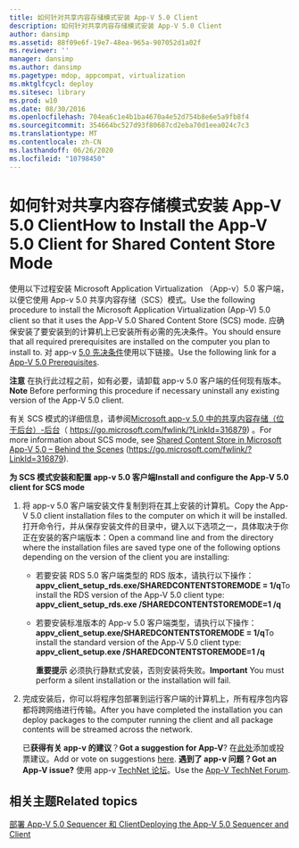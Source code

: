 ```yaml
---
title: 如何针对共享内容存储模式安装 App-V 5.0 Client
description: 如何针对共享内容存储模式安装 App-V 5.0 Client
author: dansimp
ms.assetid: 88f09e6f-19e7-48ea-965a-907052d1a02f
ms.reviewer: ''
manager: dansimp
ms.author: dansimp
ms.pagetype: mdop, appcompat, virtualization
ms.mktglfcycl: deploy
ms.sitesec: library
ms.prod: w10
ms.date: 08/30/2016
ms.openlocfilehash: 704ea6c1e4b1ba4670a4e52d754b8e6e5a9fb8f4
ms.sourcegitcommit: 354664bc527d93f80687cd2eba70d1eea024c7c3
ms.translationtype: MT
ms.contentlocale: zh-CN
ms.lasthandoff: 06/26/2020
ms.locfileid: "10798450"
---
```

# <span data-ttu-id="6a961-103">如何针对共享内容存储模式安装 App-V 5.0 Client</span><span class="sxs-lookup"><span data-stu-id="6a961-103">How to Install the App-V 5.0 Client for Shared Content Store Mode</span></span>


<span data-ttu-id="6a961-104">使用以下过程安装 Microsoft Application Virtualization （App-v）5.0 客户端，以便它使用 App-v 5.0 共享内容存储（SCS）模式。</span><span class="sxs-lookup"><span data-stu-id="6a961-104">Use the following procedure to install the Microsoft Application Virtualization (App-V) 5.0 client so that it uses the App-V 5.0 Shared Content Store (SCS) mode.</span></span> <span data-ttu-id="6a961-105">应确保安装了要安装到的计算机上已安装所有必需的先决条件。</span><span class="sxs-lookup"><span data-stu-id="6a961-105">You should ensure that all required prerequisites are installed on the computer you plan to install to.</span></span> <span data-ttu-id="6a961-106">对 app-v [5.0 先决条件](app-v-50-prerequisites.md)使用以下链接。</span><span class="sxs-lookup"><span data-stu-id="6a961-106">Use the following link for a [App-V 5.0 Prerequisites](app-v-50-prerequisites.md).</span></span>

<span data-ttu-id="6a961-107">**注意** 在执行此过程之前，如有必要，请卸载 app-v 5.0 客户端的任何现有版本。</span><span class="sxs-lookup"><span data-stu-id="6a961-107">**Note** Before performing this procedure if necessary uninstall any existing version of the App-V 5.0 client.</span></span>

 

<span data-ttu-id="6a961-108">有关 SCS 模式的详细信息，请参阅[Microsoft app-v 5.0 中的共享内容存储（位于后台）-后台](https://go.microsoft.com/fwlink/?LinkId=316879)（ https://go.microsoft.com/fwlink/?LinkId=316879) 。</span><span class="sxs-lookup"><span data-stu-id="6a961-108">For more information about SCS mode, see [Shared Content Store in Microsoft App-V 5.0 – Behind the Scenes](https://go.microsoft.com/fwlink/?LinkId=316879) (https://go.microsoft.com/fwlink/?LinkId=316879).</span></span>

**<span data-ttu-id="6a961-109">为 SCS 模式安装和配置 app-v 5.0 客户端</span><span class="sxs-lookup"><span data-stu-id="6a961-109">Install and configure the App-V 5.0 client for SCS mode</span></span>**

1.  <span data-ttu-id="6a961-110">将 app-v 5.0 客户端安装文件复制到将在其上安装的计算机。</span><span class="sxs-lookup"><span data-stu-id="6a961-110">Copy the App-V 5.0 client installation files to the computer on which it will be installed.</span></span> <span data-ttu-id="6a961-111">打开命令行，并从保存安装文件的目录中，键入以下选项之一，具体取决于你正在安装的客户端版本：</span><span class="sxs-lookup"><span data-stu-id="6a961-111">Open a command line and from the directory where the installation files are saved type one of the following options depending on the version of the client you are installing:</span></span>

    -   <span data-ttu-id="6a961-112">若要安装 RDS 5.0 客户端类型的 RDS 版本，请执行以下操作： **appv\_client\_setup\_rds.exe/SHAREDCONTENTSTOREMODE = 1/q**</span><span class="sxs-lookup"><span data-stu-id="6a961-112">To install the RDS version of the App-V 5.0 client type: **appv\_client\_setup\_rds.exe /SHAREDCONTENTSTOREMODE=1 /q**</span></span>

    -   <span data-ttu-id="6a961-113">若要安装标准版本的 App-v 5.0 客户端类型，请执行以下操作： **appv\_client\_setup.exe/SHAREDCONTENTSTOREMODE = 1/q**</span><span class="sxs-lookup"><span data-stu-id="6a961-113">To install the standard version of the App-V 5.0 client type: **appv\_client\_setup.exe /SHAREDCONTENTSTOREMODE=1 /q**</span></span>

        <span data-ttu-id="6a961-114">**重要提示** 必须执行静默式安装，否则安装将失败。</span><span class="sxs-lookup"><span data-stu-id="6a961-114">**Important** You must perform a silent installation or the installation will fail.</span></span>

         

2.  <span data-ttu-id="6a961-115">完成安装后，你可以将程序包部署到运行客户端的计算机上，所有程序包内容都将跨网络进行传输。</span><span class="sxs-lookup"><span data-stu-id="6a961-115">After you have completed the installation you can deploy packages to the computer running the client and all package contents will be streamed across the network.</span></span>

    <span data-ttu-id="6a961-116">已**获得有关 app-v 的建议**？</span><span class="sxs-lookup"><span data-stu-id="6a961-116">**Got a suggestion for App-V**?</span></span> <span data-ttu-id="6a961-117">在[此处](http://appv.uservoice.com/forums/280448-microsoft-application-virtualization)添加或投票建议。</span><span class="sxs-lookup"><span data-stu-id="6a961-117">Add or vote on suggestions [here](http://appv.uservoice.com/forums/280448-microsoft-application-virtualization).</span></span> **<span data-ttu-id="6a961-118">遇到了 app-v 问题？</span><span class="sxs-lookup"><span data-stu-id="6a961-118">Got an App-V issue?</span></span>** <span data-ttu-id="6a961-119">使用 app-v [TechNet 论坛](https://social.technet.microsoft.com/Forums/home?forum=mdopappv)。</span><span class="sxs-lookup"><span data-stu-id="6a961-119">Use the [App-V TechNet Forum](https://social.technet.microsoft.com/Forums/home?forum=mdopappv).</span></span>

## <span data-ttu-id="6a961-120">相关主题</span><span class="sxs-lookup"><span data-stu-id="6a961-120">Related topics</span></span>


[<span data-ttu-id="6a961-121">部署 App-V 5.0 Sequencer 和 Client</span><span class="sxs-lookup"><span data-stu-id="6a961-121">Deploying the App-V 5.0 Sequencer and Client</span></span>](deploying-the-app-v-50-sequencer-and-client.md)

 

 





